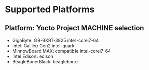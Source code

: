 Supported Platforms
==

## Platform: Yocto Project MACHINE selection

- GigaByte: GB-BXBT-3825 intel-corei7-64
- Intel: Galileo Gen2	intel-quark
- MinnowBoard MAX: compatible	intel-corei7-64
- Intel Edison:	edison
- BeagleBone Black:	beaglebone